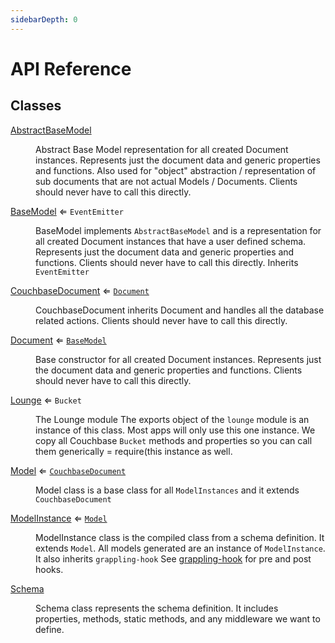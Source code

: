 ```yaml
---
sidebarDepth: 0
---
```


# API Reference

## Classes

<dl>
<dt><a href="/lounge/api/abstractBaseModel.html">AbstractBaseModel</a></dt>
<dd><p>Abstract Base Model representation for all created Document instances.
Represents just the document data and generic properties and functions.
Also used for &quot;object&quot; abstraction / representation of sub documents that are not actual Models / Documents.
Clients should never have to call this directly.</p>
</dd>
<dt><a href="/lounge/api/BaseModel.html">BaseModel</a> ⇐ <code>EventEmitter</code></dt>
<dd><p>BaseModel implements <code>AbstractBaseModel</code> and is a representation for all created Document
instances that have a user defined schema. Represents just the document data and generic properties and functions.
Clients should never have to call this directly. Inherits <code>EventEmitter</code></p>
</dd>
<dt><a href="/lounge/api/CouchbaseDocument.html">CouchbaseDocument</a> ⇐ <code><a href="#Document">Document</a></code></dt>
<dd><p>CouchbaseDocument inherits Document and handles all the database related actions.
Clients should never have to call this directly.</p>
</dd>
<dt><a href="/lounge/api/Document.html">Document</a> ⇐ <code><a href="#BaseModel">BaseModel</a></code></dt>
<dd><p>Base constructor for all created Document instances.
Represents just the document data and generic properties and functions.
Clients should never have to call this directly.</p>
</dd>
<dt><a href="/lounge/api/Lounge.html">Lounge</a> ⇐ <code>Bucket</code></dt>
<dd><p>The Lounge module
The exports object of the <code>lounge</code> module is an instance of this class.
Most apps will only use this one instance. We copy all Couchbase <code>Bucket</code> methods and properties
so you can call them generically = require(this instance as well.</p>
</dd>
<dt><a href="/lounge/api/Model.html">Model</a> ⇐ <code><a href="#CouchbaseDocument">CouchbaseDocument</a></code></dt>
<dd><p>Model class is a base class for all <code>ModelInstances</code> and it extends <code>CouchbaseDocument</code></p>
</dd>
<dt><a href="/lounge/api/ModelInstance.html">ModelInstance</a> ⇐ <code><a href="#Model">Model</a></code></dt>
<dd><p>ModelInstance class is the compiled class from a schema definition. It extends <code>Model</code>.
All models generated are an instance of <code>ModelInstance</code>. It also inherits <code>grappling-hook</code>
See <a href="https://www.github.com/bojand/grappling-hook">grappling-hook</a> for pre and post hooks.</p>
</dd>
<dt><a href="/lounge/api/Schema.html">Schema</a></dt>
<dd><p>Schema class represents the schema definition. It includes properties, methods, static methods, and any
middleware we want to define.</p>
</dd>
</dl>

